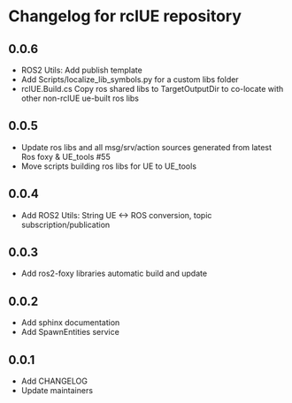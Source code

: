 # Changelog for rclUE repository
## 0.0.6 ##
* ROS2 Utils: Add publish template
* Add Scripts/localize_lib_symbols.py for a custom libs folder
* rclUE.Build.cs Copy ros shared libs to TargetOutputDir to co-locate with other non-rclUE ue-built ros libs
## 0.0.5 ##
* Update ros libs and all msg/srv/action sources generated from latest Ros foxy & UE_tools #55
* Move scripts building ros libs for UE to UE_tools
## 0.0.4 ##
* Add ROS2 Utils: String UE <-> ROS conversion, topic subscription/publication

## 0.0.3 ##
* Add ros2-foxy libraries automatic build and update  

## 0.0.2 ##
* Add sphinx documentation
* Add SpawnEntities service

## 0.0.1 ##
* Add CHANGELOG
* Update maintainers
